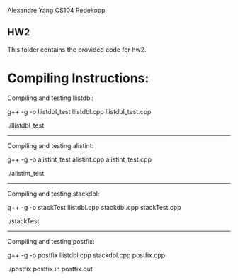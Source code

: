 Alexandre Yang
CS104
Redekopp
## HW2

This folder contains the provided code for hw2. 

Compiling Instructions:
================================================================

Compiling and testing llistdbl:

g++ -g -o llistdbl_test llistdbl.cpp llistdbl_test.cpp

./llistdbl_test

--------------------------------------------------------------

Compiling and testing alistint:

g++ -g -o alistint_test alistint.cpp alistint_test.cpp

./alistint_test

--------------------------------------------------------------

Compiling and testing stackdbl:

g++ -g -o stackTest llistdbl.cpp stackdbl.cpp stackTest.cpp

./stackTest

--------------------------------------------------------------

Compiling and testing postfix:

g++ -g -o postfix llistdbl.cpp stackdbl.cpp postfix.cpp

./postfix postfix.in postfix.out